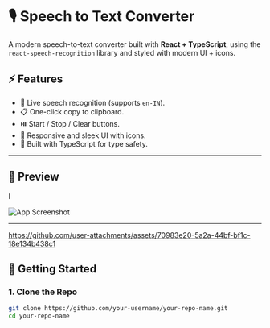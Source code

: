 # 🎙️ Speech to Text Converter

A modern speech-to-text converter built with **React + TypeScript**, using the `react-speech-recognition` library and styled with modern UI + icons.

## ⚡ Features

- 🎤 Live speech recognition (supports `en-IN`).
- 📋 One-click copy to clipboard.
- ⏯️ Start / Stop / Clear buttons.
- 📱 Responsive and sleek UI with icons.
- 🧠 Built with TypeScript for type safety.

---

## 📸 Preview

I

![App Screenshot](./screenshot.png)

---

https://github.com/user-attachments/assets/70983e20-5a2a-44bf-bf1c-18e134b438c1



## 🚀 Getting Started

### 1. Clone the Repo
```bash
git clone https://github.com/your-username/your-repo-name.git
cd your-repo-name

